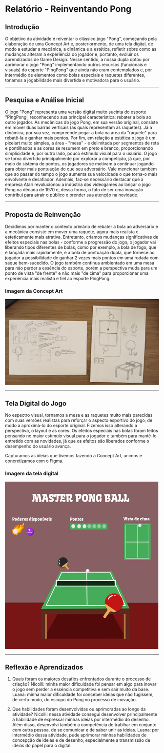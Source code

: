 # Relatório - Reinventando Pong

## Introdução  
O objetivo da atividade é reiventar o clássico jogo "Pong", começando pela elaboração de uma Concept Art e, posteriormente, de uma tela digital, de modo a estudar a mecânica, a dinâmica e a estética, refletir sobre como as mudanças alteram a experiência do jogador e, portanto, evoluir os aprendizados de Game Design. Nesse sentido, a nossa dupla optou por aprimorar o jogo "Pong" implementando outros recursos (funcionais e visuais) do esporte "PingPong" que ainda não eram contemplados e, por intermédio de elementos como bolas especiais e raquetes diferentes, tonamos a jogabilidade mais divertida e motivadora para o usuário.
 
---

## Pesquisa e Análise Inicial  
O jogo "Pong" representa uma versão digital muito sucinta do esporte "PingPong', reconhecendo sua principal característica: rebater a bola ao outro jogador. As mecânicas do jogo Pong, em sua versão original, consiste em mover duas barras verticais (as quais representam as raquetes). Já a dinâmica, por sua vez, compreende pegar a bola na área da "raquete" para rebatê-la e ganhar mais pontos. Por fim, em relação a estética o jogo é um pixelart muito simples, a área - "mesa" - é delimitada por segmentos de reta e pontilhados e as cores se resumem em preto e branco, proporcionando simplicidade e, por outro lado, pouco estímulo visual para o usuário. 
O jogo se torna divertido principalmente por explorar a competição, já que, por meio do sistema de pontos, os jogadores se motivam a continuar jogando para obter mais pontuação do que seu adversário. Vale mencionar também que ao passar do tempo o jogo aumenta sua velocidade o que torna-o mais envolvente e desafiador.
Ademais, faz-se necessário destacar que a empresa Atari revolucionou a indústria dos videogames ao lançar o jogo Pong na década de 1970 e, dessa forma, o fato de ser uma inovação contribui para atrair o público e prender sua atenção na novidade.

---

## Proposta de Reinvenção  
Decidimos por manter o contexto primário de rebater a bola ao adversário e a mecânica consiste em mover uma raquete, agora mais realista e esteticamente mais atrativa. Entretanto, criamos mudanças significativas de efeitos especiais nas bolas - conforme a progressão do jogo, o jogador vai liberando tipos diferentes de bolas, como por exemplo, a bola de fogo, que é lançada mais rapidamente, e a bola de pontuação dupla, que fornece ao jogador a possibilidade de ganhar 2 vezes mais pontos em uma rodada com saque bem-sucedido. O jogo também continua ambientado em uma mesa para não perder a essência do esporte, porém a perspectiva muda para um ponto de vista "de frente" e não mais "de cima" para proporcionar uma experiência mais realista e fiel ao esporte PingPong. 

<h3>Imagem da Concept Art</h3>
<img src = "https://github.com/NicolliVenino/Atividade_UX/blob/main/Concept%20Art%20-%20Luana%20de%20Jesus%20e%20Nicolli%20Venino.jpeg">

---

## Tela Digital do Jogo  
No espectro visual, tornamos a mesa e as raquetes muito mais parecidas com suas versões realistas para reforçar o aspecto esportivo do jogo, de modo a aproximá-lo do esporte original. Fizemos isso alterando a perspectiva, o layout e as cores. 
Os efeitos especiais nas bolas foram feitos pensando no maior estímulo visual para o jogador e também para mantê-lo entretido com as novidades, já que os efeitos são liberados conforme o desempenho do usuário avança. 

Capturamos as ideias que tivemos fazendo a Concept Art, unimos e concretizamos com o Figma.

<h3>Imagem da tela digital</h3>
<img src="https://github.com/NicolliVenino/Atividade_UX/blob/main/Projeto_Reinventando_Pong.png">

---

## Reflexão e Aprendizados  
1. Quais foram os maiores desafios enfrentados durante o processo de criação?
   Nicolli: minha maior dificuldade foi pensar em algo para inovar o jogo sem perder a essência competitiva e sem sair muito da base.
   Luana: minha maior dificuldade foi conceber ideias que não fugissem, de certo modo, do escopo do Pong no processo de inovação.
   
2. Que habilidades foram desenvolvidas ou aprimoradas ao longo da atividade?
   Nicolli: nessa atividade consegui desenvolver principalmente a habilidade de expressar minhas ideias por intermédio do desenho. Além disso, desenvolvi também a competência de trablhar em conjunto com outra pessoa, de se comunicar e de saber unir as ideias.
   Luana: por intermédio dessa atividade, pude aprimorar minhas habilidades de concepção de ideias e de desenho, especialmente a transmissão de ideias do papel para o digital. 


